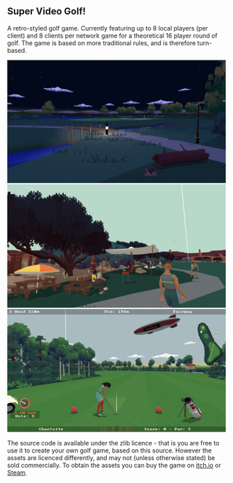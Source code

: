 Super Video Golf!
-----------------

A retro-styled golf game. Currently featuring up to 8 local players (per client) and 8 clients per network game for a theoretical 16 player round of golf. The game is based on more traditional rules, and is therefore turn-based.


![Super Video Golf](sshot02.png?raw=true "Super Video Golf")
![Super Video Golf](sshot03.png?raw=true "Super Video Golf")
![Super Video Golf](sshot.png?raw=true "Super Video Golf")


The source code is available under the zlib licence - that is you are free to use it to create your own golf game, based on this source. However the assets are licenced differently, and may not (unless otherwise stated) be sold commercially. To obtain the assets you can buy the game on [itch.io](https://fallahn.itch.io/super-video-golf) or [Steam](https://store.steampowered.com/app/2173760/Super_Video_Golf/).
